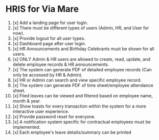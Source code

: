 # HRIS for Via Mare

1. [x] Add a landing page for user login.
2. [x] There must be different types of users (Admin, HR, and User for now).
3. [x] Provide logout for all user types.
4. [x] Dashboard page after user login.
5. [x] HR Announcements and Birthday Celebrants must be shown for all users.
6. [x] ONLY Admin & HR users are allowed to create, read, update, and delete employee records & HR announcements.
7. [x] The system can generate PDF of detailed employee records (Can only be accessed by HR & Admin).
8. [x] HR or Admin can search and view specific employee record.
9. [x] The system can generate PDF of time sheet/employee attendance sheet.
10. [x] Filed leaves can be viewed and filtered based on employee name, month & year.
11. [x] Show toasts for every transaction within the system for a more interactive user experience.
12. [x] Provide password reset for everyone.
13. [x] A notification system specific for contractual employees must be implemented.
14. [x] Each employee's leave details/summary can be printed
